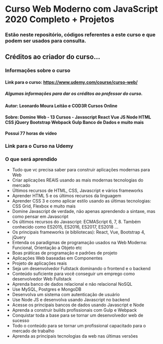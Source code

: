 # Curso Web Moderno com JavaScript 2020 Completo + Projetos

### Estão neste repositório, códigos referentes a este curso e que podem ser usados para consulta.

## Créditos ao criador do curso...

### Informações sobre o curso

#### Link para o curso: https://www.udemy.com/course/curso-web/

##### Algumas informações para dar os créditos ao professor do curso.

#### Autor: Leonardo Moura Leitão e COD3R Cursos Online

#### Sobre: Domine Web - 13 Cursos - Javascript React Vue JS Node HTML CSS jQuery Bootstrap Webpack Gulp Banco de Dados e muito mais
#### Possui 77 horas de vídeo

### Link para o Curso na Udemy

### O que será aprendido

- Tudo que vc precisa saber para construir aplicações modernas para Web
- Criar aplicações REAIS usando as mais modernas tecnologias do mercado
- Últimos recursos de HTML, CSS, Javascript e vários frameworks
- Aprender HTML 5 e os últimos recursos da linguagem
- Aprender CSS 3 e como aplicar estilo usando as últimas tecnologias: CSS Grid, Flexbox e muito mais
- Domine Javascript de verdade, não apenas aprendendo a sintaxe, mas como pensar em Javascript
- Os últimos recursos do Javascript: ECMAScript 6, 7, 8. Também conhecido como ES2015, ES2016, ES2017, ES2018 ...
- Os principais frameworks (e bibliotecas): React, Vue, Bootstrap 4, jQuery
- Entenda os paradigmas de programação usados na Web Moderna: Funcional, Orientação a Objeto etc
- Boas práticas de programação e padrões de projeto
- Aplicações Web baseadas em Componentes
- Projeto de aplicações reais
- Seja um desenvolvedor Fullstack dominando o frontend e o backend
- Conteúdo suficiente para você conseguir um emprego como desenvolvedor Web Fullstack
- Aprenda banco de dados relacional e não relacional NoSQL
- Use MySQL, Postgres e MongoDB
- Desenvolva um sistema com autenticação de usuário
- Use Node JS e desenvolva usando Javascript no backend
- Acesse os principais bancos de dados usando Javascript e Node
- Aprenda a construir builds profissionais com Gulp e Webpack
- Conquistar toda a base para se tornar um desenvolvedor web de sucesso
- Todo o conteúdo para se tornar um profissional capacitado para o mercado de trabalho
- Aprenda as principais tecnologias da web nas últimas versões

